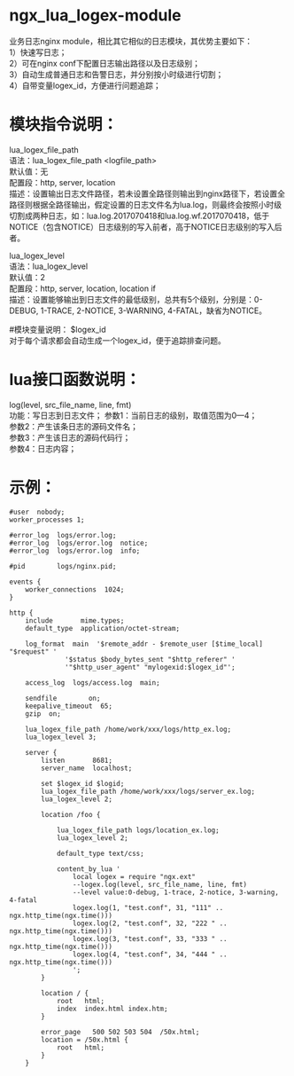 # ngx_lua_logex-module
业务日志nginx module，相比其它相似的日志模块，其优势主要如下：<br>
1）快速写日志；<br>
2）可在nginx conf下配置日志输出路径以及日志级别；<br>
3）自动生成普通日志和告警日志，并分别按小时级进行切割；<br>
4）自带变量logex_id，方便进行问题追踪；

# 模块指令说明：
lua_logex_file_path<br>
语法：lua_logex_file_path <logfile_path><br>
默认值：无<br>
配置段：http, server, location<br>
描述：设置输出日志文件路径，若未设置全路径则输出到nginx路径下，若设置全路径则根据全路径输出，假定设置的日志文件名为lua.log，则最终会按照小时级切割成两种日志，如：lua.log.2017070418和lua.log.wf.2017070418，低于NOTICE（包含NOTICE）日志级别的写入前者，高于NOTICE日志级别的写入后者。

lua_logex_level<br>
语法：lua_logex_level <level><br>
默认值：2<br>
配置段：http, server, location, location if<br>
描述：设置能够输出到日志文件的最低级别，总共有5个级别，分别是：0-DEBUG, 1-TRACE, 2-NOTICE, 3-WARNING, 4-FATAL，缺省为NOTICE。

#模块变量说明：
$logex_id<br>
对于每个请求都会自动生成一个logex_id，便于追踪排查问题。

# lua接口函数说明：
log(level, src_file_name, line, fmt)<br>
功能：写日志到日志文件；
参数1：当前日志的级别，取值范围为0—4；<br>
参数2：产生该条日志的源码文件名；<br>
参数3：产生该日志的源码代码行；<br>
参数4：日志内容；<br>

# 示例：  
    #user  nobody;
    worker_processes 1;

    #error_log  logs/error.log;
    #error_log  logs/error.log  notice;
    #error_log  logs/error.log  info;

    #pid        logs/nginx.pid;

    events {
        worker_connections  1024;
    }

    http {
        include       mime.types;
        default_type  application/octet-stream;

        log_format  main  '$remote_addr - $remote_user [$time_local] "$request" '
                  '$status $body_bytes_sent "$http_referer" '
                  '"$http_user_agent" "mylogexid:$logex_id"';

        access_log  logs/access.log  main;

        sendfile        on;
        keepalive_timeout  65;
        gzip  on;

        lua_logex_file_path /home/work/xxx/logs/http_ex.log;
        lua_logex_level 3;

        server {
            listen       8681;
            server_name  localhost;

            set $logex_id $logid;
            lua_logex_file_path /home/work/xxx/logs/server_ex.log;
            lua_logex_level 2;

            location /foo {

                lua_logex_file_path logs/location_ex.log;
                lua_logex_level 2;

                default_type text/css;

                content_by_lua '
                    local logex = require "ngx.ext"
                    --logex.log(level, src_file_name, line, fmt)
                    --level value:0-debug, 1-trace, 2-notice, 3-warning, 4-fatal
                    logex.log(1, "test.conf", 31, "111" .. ngx.http_time(ngx.time()))
                    logex.log(2, "test.conf", 32, "222 " .. ngx.http_time(ngx.time()))
                    logex.log(3, "test.conf", 33, "333 " .. ngx.http_time(ngx.time()))
                    logex.log(4, "test.conf", 34, "444 " .. ngx.http_time(ngx.time()))
                    ';
            }

            location / {
                root   html;
                index  index.html index.htm;
            }

            error_page   500 502 503 504  /50x.html;
            location = /50x.html {
                root   html;
            }
        }
